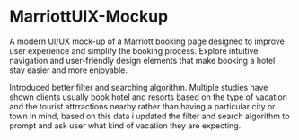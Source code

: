 # MarriottUIX-Mockup
A modern UI/UX mock-up of a Marriott booking page designed to improve user experience and simplify the booking process. Explore intuitive navigation and user-friendly design elements that make booking a hotel stay easier and more enjoyable.

Introduced better filter and searching algorithm. Multiple studies have shown clients usually book hotel and resorts based on the type of vacation and the tourist attrractions nearby rather than having a particular city or town in mind, based on this data i updated the filter and search algorithm to prompt and ask user what kind of vacation they are expecting.
